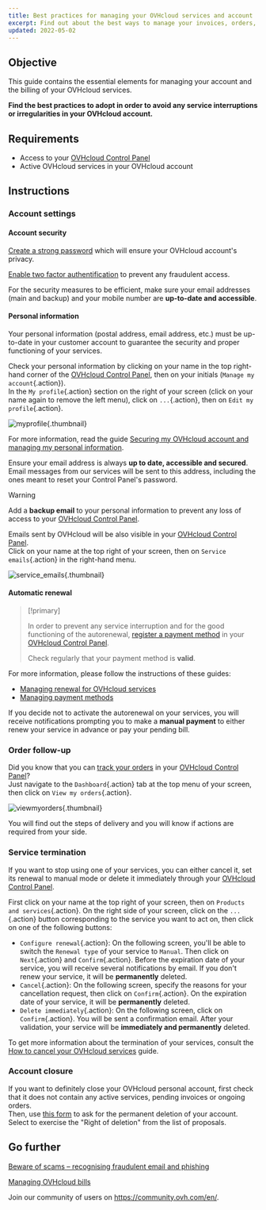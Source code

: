 ```yaml
---
title: Best practices for managing your OVHcloud services and account
excerpt: Find out about the best ways to manage your invoices, orders, payment methods and account
updated: 2022-05-02
---
```


## Objective

This guide contains the essential elements for managing your account and the billing of your OVHcloud services.

**Find the best practices to adopt in order to avoid any service interruptions or irregularities in your OVHcloud account.**

## Requirements

- Access to your [OVHcloud Control Panel](https://www.ovh.com/auth/?action=gotomanager&from=https://www.ovh.co.uk/&ovhSubsidiary=GB)
- Active OVHcloud services in your OVHcloud account 

## Instructions

### Account settings

#### Account security

[Create a strong password](manage-ovh-password#generate-a-strong-password.) which will ensure your OVHcloud account's privacy.

[Enable two factor authentification](secure-ovhcloud-account-with-2fa1.) to prevent any fraudulent access.

For the security measures to be efficient, make sure your email addresses (main and backup) and your mobile number are **up-to-date and accessible**.

#### Personal information

Your personal information (postal address, email address, etc.) must be up-to-date in your customer account to guarantee the security and proper functioning of your services.

Check your personal information by clicking on your name in the top right-hand corner of the [OVHcloud Control Panel](https://www.ovh.com/auth/?action=gotomanager&from=https://www.ovh.co.uk/&ovhSubsidiary=GB), then on your initials (`Manage my account`{.action}).<br>
In the `My profile`{.action} section on the right of your screen (click on your name again to remove the left menu), click on `...`{.action}, then on `Edit my profile`{.action}.

![myprofile](myprofile.png){.thumbnail}

For more information, read the guide [Securing my OVHcloud account and managing my personal information](all_about_username#how-to-manage-your-personal-details.).

Ensure your email address is always **up to date, accessible and secured**. Email messages from our services will be sent to this address, including the ones meant to reset your Control Panel's password.

> [!warning]
>
> Add a **backup email** to your personal information to prevent any loss of access to your [OVHcloud Control Panel](https://www.ovh.com/auth/?action=gotomanager&from=https://www.ovh.co.uk/&ovhSubsidiary=GB).
>

Emails sent by OVHcloud will be also visible in your [OVHcloud Control Panel](https://www.ovh.com/auth/?action=gotomanager&from=https://www.ovh.co.uk/&ovhSubsidiary=GB).<br>
Click on your name at the top right of your screen, then on `Service emails`{.action} in the right-hand menu.

![service_emails](service_emails.png){.thumbnail}

#### Automatic renewal

> [!primary]
>
> In order to prevent any service interruption and for the good functioning of the autorenewal, [register a payment method](manage-payment-methods1.) in your [OVHcloud Control Panel](https://www.ovh.com/auth/?action=gotomanager&from=https://www.ovh.co.uk/&ovhSubsidiary=GB).
>
> Check regularly that your payment method is **valid**.
>

For more information, please follow the instructions of these guides:

- [Managing renewal for OVHcloud services](how_to_use_automatic_renewal1.)
- [Managing payment methods](manage-payment-methods1.)

If you decide not to activate the autorenewal on your services, you will receive notifications prompting you to make a **manual payment** to either renew your service in advance or pay your pending bill.

### Order follow-up

Did you know that you can [track your orders](managing_ovh_orders1.) in your [OVHcloud Control Panel](https://www.ovh.com/auth/?action=gotomanager&from=https://www.ovh.co.uk/&ovhSubsidiary=GB)? <br>
Just navigate to the `Dashboard`{.action} tab at the top menu of your screen, then click on `View my orders`{.action}.

![viewmyorders](viewmyorders.png){.thumbnail}

You will find out the steps of delivery and you will know if actions are required from your side.

### Service termination

If you want to stop using one of your services, you can either cancel it, set its renewal to manual mode or delete it immediately through your [OVHcloud Control Panel](https://www.ovh.com/auth/?action=gotomanager&from=https://www.ovh.co.uk/&ovhSubsidiary=GB).

First click on your name at the top right of your screen, then on `Products and services`{.action}. On the right side of your screen, click on the `...`{.action} button corresponding to the service you want to act on, then click on one of the following buttons:

- `Configure renewal`{.action}: On the following screen, you'll be able to switch the `Renewal type` of your service to `Manual`. Then click on `Next`{.action} and `Confirm`{.action}. Before the expiration date of your service, you will receive several notifications by email. If you don't renew your service, it will be **permanently** deleted.
- `Cancel`{.action}: On the following screen, specify the reasons for your cancellation request, then click on `Confirm`{.action}. On the expiration date of your service, it will be **permanently** deleted.
- `Delete immediately`{.action}: On the following screen, click on `Confirm`{.action}. You will be sent a confirmation email. After your validation, your service will be **immediately and permanently** deleted.

To get more information about the termination of your services, consult the [How to cancel your OVHcloud services](how_to_cancel_services1.) guide.

### Account closure

If you want to definitely close your OVHcloud personal account, first check that it does not contain any active services, pending invoices or ongoing orders.<br>
Then, use [this form](https://www.ovh.co.uk/personal-data-protection/exercise-your-rights) to ask for the permanent deletion of your account. Select to exercise the "Right of deletion" from the list of proposals.

## Go further <a name="gofurther"></a>

[Beware of scams – recognising fraudulent email and phishing](phishing_care1.)

[Managing OVHcloud bills](invoice_management1.)

Join our community of users on <https://community.ovh.com/en/>.
